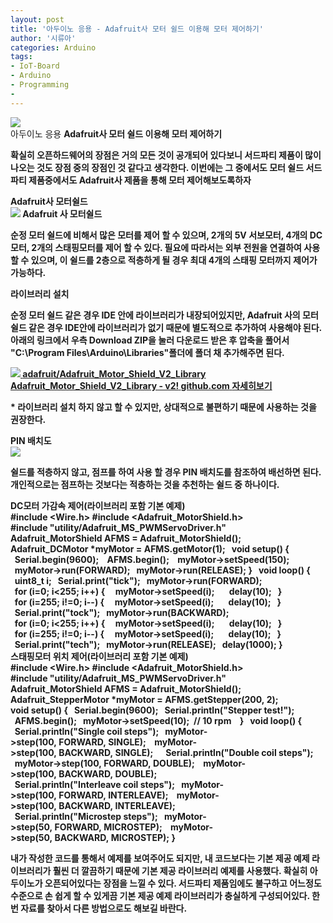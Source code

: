 ```yaml
---
layout: post
title: '아두이노 응용 - Adafruit사 모터 쉴드 이용해 모터 제어하기'
author: '시류아'
categories: Arduino
tags:
- IoT-Board
- Arduino
- Programming
-
---
```



<script> location.href='https://cafe.naver.com/develoid/776069' ; </script>

<div>
 <div>
  <img src="https://dthumb-phinf.pstatic.net/?src=%22http%3A%2F%2Fblogfiles.naver.net%2FMjAxNzAxMThfNTIg%2FMDAxNDg0NzQzNTU0MTE1.QSKfXXDUAchv4CUV5r-KfxIBwRDd_bp1C3_2WMpbh2cg.JqGP_gaAmR_7yl-aTHjgTQcDSQ6tt-ZWAJZ1G3RHEZcg.JPEG.searphiel9%2Farduino_logo.jpg%22&amp;type=cafe_wa740">
 </div>
</div>
<div>
 <div>
  <div>
   아두이노 응용
   <b>Adafruit사 모터 쉴드 이용해 모터 제어하기
  </div>
 </div>
</div>
<div>
 <p>확실히 오픈하드웨어의 장점은 거의 모든 것이 공개되어 있다보니 서드파티 제품이 많이 나오는 것도 장점 중의 장점인 것 같다고 생각한다. 이번에는 그 중에서도 모터 쉴드 서드파티 제품중에서도 Adafruit사 제품을 통해 모터 제어해보도록하자</p>
</div>
<div>
 <div>
  <div></div>
 </div>
</div>
<div>
 <div>
  <div>
   Adafruit사 모터쉴드
  </div>
 </div>
</div>
<div>
 <div>
  <img src="https://dthumb-phinf.pstatic.net/?src=%22http%3A%2F%2Fblogfiles.naver.net%2FMjAxNzAxMThfMjgz%2FMDAxNDg0NzQzNjM2NDMz.KtSKEEuseTDFYfmjgyXsN4EstbCDWGd65MPxnvz7WHMg.jcxVSBk6I5L9UhCRRKKi223o-49SGFVYJoo0RvhkpUEg.PNG.searphiel9%2F1.png%22&amp;type=cafe_wa740">
  <span>Adafruit 사 모터쉴드</span>
 </div>
</div>
<div>
 <p>순정 모터 쉴드에 비해서 많은 모터를 제어 할 수 있으며, 2개의 5V 서보모터, 4개의 DC모터, 2개의 스태핑모터를 제어 할 수 있다. 필요에 따라서는 외부 전원을 연결하여 사용 할 수 있으며, 이 쉴드를 2층으로 적층하게 될 경우 최대 4개의 스태핑 모터까지 제어가 가능하다.</p>
</div>
<div>
 <div>
  <div></div>
 </div>
</div>
<div>
 <div>
  <div>
   라이브러리 설치
  </div>
 </div>
</div>
<div>
 <p><span>순정 모터 쉴드 같은 경우 IDE 안에 라이브러리가 내장되어있지만, Adafruit 사의 모터 쉴드 같은 경우 IDE안에 라이브러리가 없기 때문에 별도적으로 추가하여 사용해야 된다. 아래의 링크에서 우측 Download ZIP을 눌러 다운로드 받은 후 압축을 풀어서 "C:\Program Files\Arduino\Libraries"폴더에 폴더 채 추가해주면 된다.</span></p>
</div>
<div>
 <a href="https://github.com/adafruit/Adafruit_Motor_Shield_V2_Library"> <span> <span> <img src="https://dthumb-phinf.pstatic.net/?src=%22http%3A%2F%2Fdthumb.phinf.naver.net%2F%3Fsrc%3D%2522https%253A%252F%252Favatars3.githubusercontent.com%252Fu%252F181069%253Fv%253D3%2526s%253D400%2522%26amp%3Btype%3Dff120%22&amp;type=cafe_wa740"> </span> <span> <span>adafruit/Adafruit_Motor_Shield_V2_Library</span> <span>Adafruit_Motor_Shield_V2_Library - v2!</span> <span>github.com</span> </span> <span></span> </span> <span>자세히보기</span> </a>
</div>
<div>
 <p>* 라이브러리 설치 하지 않고 할 수 있지만, 상대적으로 불편하기 때문에 사용하는 것을 권장한다.</p>
</div>
<div>
 <div>
  <div></div>
 </div>
</div>
<div>
 <div>
  <div>
   PIN 배치도
  </div>
 </div>
</div>
<div>
 <div>
  <img src="https://dthumb-phinf.pstatic.net/?src=%22http%3A%2F%2Fblogfiles.naver.net%2FMjAxNzAxMThfNTMg%2FMDAxNDg0NzQ0MjYzOTc3.KzoMyIYDeFyBRCznxwACPdmgikshU2ydWdu1swp6UZQg.gOsjKDS-JBGerNzShf6fz1e_XixoWls-tH8kw2WPKzQg.PNG.searphiel9%2F2.PNG%22&amp;type=cafe_wa740">
 </div>
</div>
<div>
 <p>쉴드를 적층하지 않고, 점프를 하여 사용 할 경우 PIN 배치도를 참조하여 배선하면 된다. 개인적으로는 점프하는 것보다는 적층하는 것을 추천하는 쉴드 중 하나이다.</p>
</div>
<div>
 <div>
  <div></div>
 </div>
</div>
<div>
 <div>
  <div>
   DC모터 가감속 제어(라이브러리 포함 기본 예제)
  </div>
 </div>
</div>
<div>
 <div>
  <div>
   #include&nbsp;&lt;Wire.h&gt;
   <b>#include&nbsp;&lt;Adafruit_MotorShield.h&gt;
   <b>#include&nbsp;"utility/Adafruit_MS_PWMServoDriver.h"
   <b>&nbsp;
   <b>Adafruit_MotorShield&nbsp;AFMS&nbsp;=&nbsp;Adafruit_MotorShield();&nbsp;
   <b>Adafruit_DCMotor&nbsp;*myMotor&nbsp;=&nbsp;AFMS.getMotor(1);
   <b>&nbsp;
   <b>void&nbsp;setup()&nbsp;{
   <b>&nbsp;&nbsp;Serial.begin(9600);&nbsp;
   <b>&nbsp;&nbsp;AFMS.begin();&nbsp;
   <b>&nbsp;&nbsp;myMotor-&gt;setSpeed(150);
   <b>&nbsp;&nbsp;myMotor-&gt;run(FORWARD);
   <b>&nbsp;&nbsp;myMotor-&gt;run(RELEASE);
   <b>}
   <b>&nbsp;
   <b>void&nbsp;loop()&nbsp;{
   <b>&nbsp;&nbsp;uint8_t&nbsp;i;
   <b>&nbsp;&nbsp;Serial.print("tick");
   <b>&nbsp;&nbsp;myMotor-&gt;run(FORWARD);
   <b>&nbsp;&nbsp;for&nbsp;(i=0;&nbsp;i&lt;255;&nbsp;i++)&nbsp;{
   <b>&nbsp;&nbsp;&nbsp;&nbsp;myMotor-&gt;setSpeed(i);&nbsp;&nbsp;
   <b>&nbsp;&nbsp;&nbsp;&nbsp;delay(10);
   <b>&nbsp;&nbsp;}
   <b>&nbsp;&nbsp;for&nbsp;(i=255;&nbsp;i!=0;&nbsp;i--)&nbsp;{
   <b>&nbsp;&nbsp;&nbsp;&nbsp;myMotor-&gt;setSpeed(i);&nbsp;&nbsp;
   <b>&nbsp;&nbsp;&nbsp;&nbsp;delay(10);
   <b>&nbsp;&nbsp;}
   <b>&nbsp;&nbsp;Serial.print("tock");
   <b>&nbsp;&nbsp;myMotor-&gt;run(BACKWARD);
   <b>&nbsp;&nbsp;for&nbsp;(i=0;&nbsp;i&lt;255;&nbsp;i++)&nbsp;{
   <b>&nbsp;&nbsp;&nbsp;&nbsp;myMotor-&gt;setSpeed(i);&nbsp;&nbsp;
   <b>&nbsp;&nbsp;&nbsp;&nbsp;delay(10);
   <b>&nbsp;&nbsp;}
   <b>&nbsp;&nbsp;for&nbsp;(i=255;&nbsp;i!=0;&nbsp;i--)&nbsp;{
   <b>&nbsp;&nbsp;&nbsp;&nbsp;myMotor-&gt;setSpeed(i);&nbsp;&nbsp;
   <b>&nbsp;&nbsp;&nbsp;&nbsp;delay(10);
   <b>&nbsp;&nbsp;}
   <b>&nbsp;&nbsp;Serial.print("tech");
   <b>&nbsp;&nbsp;myMotor-&gt;run(RELEASE);
   <b>&nbsp;&nbsp;delay(1000);
   <b>}
  </div>
 </div>
</div>
<div>
 <div>
  <div></div>
 </div>
</div>
<div>
 <div>
  <div>
   스태핑모터 위치 제어(라이브러리 포함 기본 예제)
  </div>
 </div>
</div>
<div>
 <div>
  <div>
   #include&nbsp;&lt;Wire.h&gt;
   <b>#include&nbsp;&lt;Adafruit_MotorShield.h&gt;
   <b>#include&nbsp;"utility/Adafruit_MS_PWMServoDriver.h"
   <b>&nbsp;
   <b>Adafruit_MotorShield&nbsp;AFMS&nbsp;=&nbsp;Adafruit_MotorShield();&nbsp;
   <b>Adafruit_StepperMotor&nbsp;*myMotor&nbsp;=&nbsp;AFMS.getStepper(200,&nbsp;2);
   <b>&nbsp;
   <b>&nbsp;
   <b>void&nbsp;setup()&nbsp;{
   <b>&nbsp;&nbsp;Serial.begin(9600);
   <b>&nbsp;&nbsp;Serial.println("Stepper&nbsp;test!");
   <b>&nbsp;
   <b>&nbsp;&nbsp;AFMS.begin();
   <b>&nbsp;&nbsp;myMotor-&gt;setSpeed(10);&nbsp;&nbsp;//&nbsp;10&nbsp;rpm&nbsp;&nbsp;&nbsp;
   <b>}
   <b>&nbsp;
   <b>void&nbsp;loop()&nbsp;{
   <b>&nbsp;&nbsp;Serial.println("Single&nbsp;coil&nbsp;steps");
   <b>&nbsp;&nbsp;myMotor-&gt;step(100,&nbsp;FORWARD,&nbsp;SINGLE);&nbsp;
   <b>&nbsp;&nbsp;myMotor-&gt;step(100,&nbsp;BACKWARD,&nbsp;SINGLE);&nbsp;
   <b>&nbsp;
   <b>&nbsp;&nbsp;Serial.println("Double&nbsp;coil&nbsp;steps");
   <b>&nbsp;&nbsp;myMotor-&gt;step(100,&nbsp;FORWARD,&nbsp;DOUBLE);&nbsp;
   <b>&nbsp;&nbsp;myMotor-&gt;step(100,&nbsp;BACKWARD,&nbsp;DOUBLE);
   <b>&nbsp;&nbsp;
   <b>&nbsp;&nbsp;Serial.println("Interleave&nbsp;coil&nbsp;steps");
   <b>&nbsp;&nbsp;myMotor-&gt;step(100,&nbsp;FORWARD,&nbsp;INTERLEAVE);&nbsp;
   <b>&nbsp;&nbsp;myMotor-&gt;step(100,&nbsp;BACKWARD,&nbsp;INTERLEAVE);&nbsp;
   <b>&nbsp;&nbsp;
   <b>&nbsp;&nbsp;Serial.println("Microstep&nbsp;steps");
   <b>&nbsp;&nbsp;myMotor-&gt;step(50,&nbsp;FORWARD,&nbsp;MICROSTEP);&nbsp;
   <b>&nbsp;&nbsp;myMotor-&gt;step(50,&nbsp;BACKWARD,&nbsp;MICROSTEP);
   <b>}
  </div>
 </div>
</div>
<div>
 <div>
  <div></div>
 </div>
</div>
<div>
 <p>내가 작성한 코드를 통해서 예제를 보여주어도 되지만, 내 코드보다는 기본 제공 예제 라이브러리가 훨씬 더 깔끔하기 때문에 기본 제공 라이브러리 예제를 사용했다. 확실히 아두이노가 오픈되어있다는 장점을 느낄 수 있다. 서드파티 제품임에도 불구하고 어느정도 수준으로 손 쉽게 할 수 있게끔 기본 제공 예제 라이브러리가 충실하게 구성되어있다. 한 번 자료를 찾아서 다른 방법으로도 해보길 바란다.<b></p>
</div>
